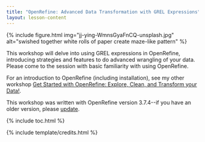 ```yaml
---
title: "OpenRefine: Advanced Data Transformation with GREL Expressions"
layout: lesson-content
---
```


{% include figure.html img="jj-ying-WmnsGyaFnCQ-unsplash.jpg" alt="swished together white rolls of paper create maze-like pattern" %}

This workshop will delve into using GREL expressions in OpenRefine, introducing strategies and features to do advanced wrangling of your data. 
Please come to the session with basic familiarity with using OpenRefine.

For an introduction to OpenRefine (including installation), see my other workshop [Get Started with OpenRefine: Explore, Clean, and Transform your Data!](https://evanwill.github.io/openrefine-b/).

This workshop was written with OpenRefine version 3.7.4--if you have an older version, please [update](https://evanwill.github.io/openrefine-b/content/2-start.html#update-your-version-of-openrefine).

{% include toc.html %}

{% include template/credits.html %}

